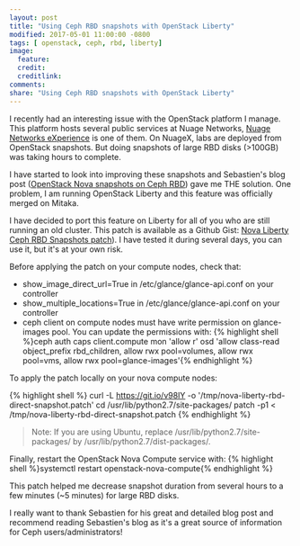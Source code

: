 ```yaml
---
layout: post
title: "Using Ceph RBD snapshots with OpenStack Liberty"
modified: 2017-05-01 11:00:00 -0800
tags: [ openstack, ceph, rbd, liberty]
image:
  feature:
  credit:
  creditlink:
comments:
share: "Using Ceph RBD snapshots with OpenStack Liberty"
---
```


I recently had an interesting issue with the OpenStack platform I manage. This platform hosts several public services at Nuage Networks, [Nuage Networks eXperience](http://nuagex.io) is one of them. On NuageX, labs are deployed from OpenStack snapshots. But doing snapshots of large RBD disks (>100GB) was taking hours to complete.

I have started to look into improving these snapshots and Sebastien's blog post ([OpenStack Nova snapshots on Ceph RBD](https://www.sebastien-han.fr/blog/2015/10/05/openstack-nova-snapshots-on-ceph-rbd/)) gave me THE solution.
One problem, I am running OpenStack Liberty and this feature was officially merged on Mitaka.

I have decided to port this feature on Liberty for all of you who are still running an old cluster. This patch is available as a Github Gist: [Nova Liberty Ceph RBD Snapshots patch](https://git.io/v98IY)). I have tested it during several days, you can use it, but it's at your own risk.

Before applying the patch on your compute nodes, check that:
  - show_image_direct_url=True in /etc/glance/glance-api.conf on your controller
  - show_multiple_locations=True in /etc/glance/glance-api.conf on your controller
  - ceph client on compute nodes must have write permission on glance-images pool. You can update the permissions with: {% highlight shell %}ceph auth caps client.compute mon 'allow r' osd 'allow class-read object_prefix rbd_children, allow rwx pool=volumes, allow rwx pool=vms, allow rwx pool=glance-images'{% endhighlight %}

To apply the patch locally on your nova compute nodes:

{% highlight shell %}
curl -L https://git.io/v98IY -o '/tmp/nova-liberty-rbd-direct-snapshot.patch'
cd /usr/lib/python2.7/site-packages/
patch -p1  < /tmp/nova-liberty-rbd-direct-snapshot.patch
{% endhighlight %}

  > Note: If you are using Ubuntu, replace /usr/lib/python2.7/site-packages/ by /usr/lib/python2.7/dist-packages/.

Finally, restart the OpenStack Nova Compute service with: {% highlight shell %}systemctl restart openstack-nova-compute{% endhighlight %}

This patch helped me decrease snapshot duration from several hours to a few minutes (~5 minutes) for large RBD disks.

I really want to thank Sebastien for his great and detailed blog post and recommend reading Sebastien's blog as it's a great source of information for Ceph users/administrators!

